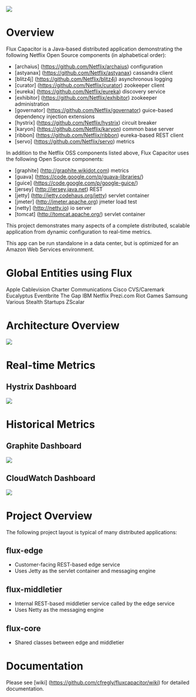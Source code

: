 <img src="https://raw.github.com/cfregly/fluxcapacitor/master/docs/images/fluxcapacitor-logo.png">

Overview
========
Flux Capacitor is a Java-based distributed application demonstrating the following Netflix Open Source components (in alphabetical order):
* [archaius] (https://github.com/Netflix/archaius) configuration
* [astyanax] (https://github.com/Netflix/astyanax) cassandra client
* [blitz4j] (https://github.com/Netflix/blitz4j) asynchronous logging
* [curator] (https://github.com/Netflix/curator) zookeeper client
* [eureka] (https://github.com/Netflix/eureka) discovery service
* [exhibitor] (https://github.com/Netflix/exhibitor) zookeeper administration
* [governator] (https://github.com/Netflix/governator) guice-based dependency injection extensions
* [hystrix] (https://github.com/Netflix/hystrix) circuit breaker
* [karyon] (https://github.com/Netflix/karyon) common base server
* [ribbon] (https://github.com/Netflix/ribbon) eureka-based REST client
* [servo] (https://github.com/Netflix/servo) metrics

In addition to the Netflix OSS components listed above, Flux Capacitor uses the following Open Source components:
* [graphite] (http://graphite.wikidot.com) metrics
* [guava] (https://code.google.com/p/guava-libraries/)
* [guice] (https://code.google.com/p/google-guice/)
* [jersey] (http://jersey.java.net) REST 
* [jetty] (http://jetty.codehaus.org/jetty) servlet container 
* [jmeter] (http://jmeter.apache.org) jmeter load test
* [netty] (http://netty.io) io server 
* [tomcat] (http://tomcat.apache.org/) servlet container

This project demonstrates many aspects of a complete distributed, scalable application from dynamic configuration to real-time metrics.

This app can be run standalone in a data center, but is optimized for an Amazon Web Services environment.

Global Entities using Flux
==========================
Apple
Cablevision
Charter Communications
Cisco
CVS/Caremark
Eucalyptus
Eventbrite
The Gap
IBM
Netflix
Prezi.com
Riot Games
Samsung
Various Stealth Startups
ZScalar

Architecture Overview
=====================
<img src="https://raw.github.com/cfregly/fluxcapacitor/master/docs/images/fluxcapacitor-netflixoss-overview.jpg">

Real-time Metrics
=================================
Hystrix Dashboard
-----------------
<img src="https://raw.github.com/cfregly/fluxcapacitor/master/docs/images/fluxcapacitor-hystrix-dashboard.jpg">

Historical Metrics
=================================
Graphite Dashboard
------------------
<img src="https://raw.github.com/cfregly/fluxcapacitor/master/docs/images/fluxcapacitor-graphite-dashboard.jpg">

CloudWatch Dashboard
--------------------
<img src="https://raw.github.com/cfregly/fluxcapacitor/master/docs/images/fluxcapacitor-cloudwatch-dashboard.jpg">

Project Overview
================
The following project layout is typical of many distributed applications: 

flux-edge
---------
* Customer-facing REST-based edge service
* Uses Jetty as the servlet container and messaging engine

flux-middletier
---------------
* Internal REST-based middletier service called by the edge service  
* Uses Netty as the messaging engine

flux-core
---------
* Shared classes between edge and middletier

Documentation
==============
Please see [wiki] (https://github.com/cfregly/fluxcapacitor/wiki) for detailed documentation.
